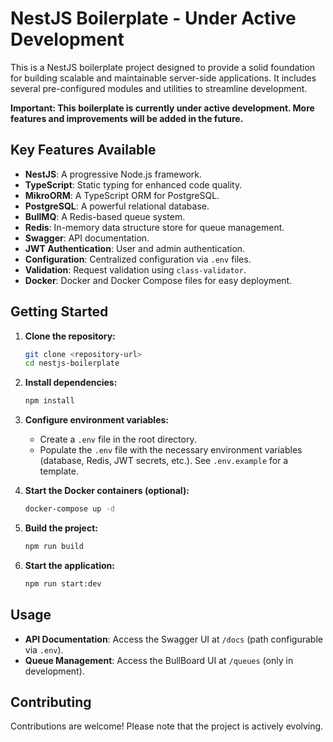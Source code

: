 # NestJS Boilerplate - Under Active Development

This is a NestJS boilerplate project designed to provide a solid foundation for building scalable and maintainable server-side applications. It includes several pre-configured modules and utilities to streamline development.

**Important: This boilerplate is currently under active development. More features and improvements will be added in the future.**

## Key Features Available

- **NestJS**: A progressive Node.js framework.
- **TypeScript**: Static typing for enhanced code quality.
- **MikroORM**: A TypeScript ORM for PostgreSQL.
- **PostgreSQL**: A powerful relational database.
- **BullMQ**: A Redis-based queue system.
- **Redis**: In-memory data structure store for queue management.
- **Swagger**: API documentation.
- **JWT Authentication**: User and admin authentication.
- **Configuration**: Centralized configuration via `.env` files.
- **Validation**: Request validation using `class-validator`.
- **Docker**: Docker and Docker Compose files for easy deployment.

## Getting Started

1.  **Clone the repository:**

    ```bash
    git clone <repository-url>
    cd nestjs-boilerplate
    ```

2.  **Install dependencies:**

    ```bash
    npm install
    ```

3.  **Configure environment variables:**

    - Create a `.env` file in the root directory.
    - Populate the `.env` file with the necessary environment variables (database, Redis, JWT secrets, etc.). See `.env.example` for a template.

4.  **Start the Docker containers (optional):**

    ```bash
    docker-compose up -d
    ```

5.  **Build the project:**

    ```bash
    npm run build
    ```

6.  **Start the application:**

    ```bash
    npm run start:dev
    ```

## Usage

- **API Documentation**: Access the Swagger UI at `/docs` (path configurable via `.env`).
- **Queue Management**: Access the BullBoard UI at `/queues` (only in development).

## Contributing

Contributions are welcome! Please note that the project is actively evolving.
